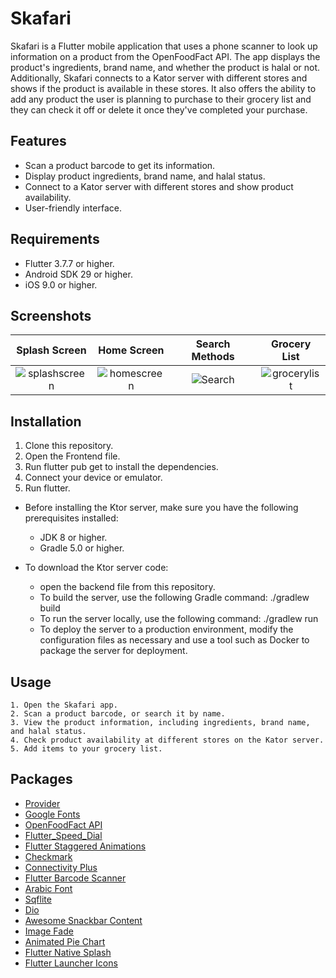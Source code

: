 # Skafari
Skafari is a Flutter mobile application that uses a phone scanner to look up information on a product from the OpenFoodFact API. The app displays the product's ingredients, brand name, and whether the product is halal or not. Additionally, Skafari connects to a Kator server with different stores and shows if the product is available in these stores. It also offers the ability to add any product the user is planning to purchase to their grocery list and they can check it off or delete it once they've completed your purchase.
## Features
* Scan a product barcode to get its information.
* Display product ingredients, brand name, and halal status.
* Connect to a Kator server with different stores and show product availability.
* User-friendly interface.

## Requirements
  *  Flutter 3.7.7 or higher.
  *  Android SDK 29 or higher.
  *  iOS 9.0 or higher.
 
## Screenshots
Splash Screen            |  Home Screen            |  Search Methods             |  Grocery List 
:-------------------------:|:-------------------------:|:-------------------------: |:-------------------------:
![splashscreen](https://github.com/Yosramhirig/Skafari/assets/60020376/c5abacf7-38f0-41cd-b625-fa13bc051436)  |  ![homescreen](https://github.com/Yosramhirig/Skafari/assets/60020376/1d9f9f10-dfd0-48eb-a903-c045d4559cba)  | ![Search](https://github.com/Yosramhirig/Skafari/assets/60020376/d4d74c3f-95b3-4686-934f-8cdf02961b25) | ![grocerylist](https://github.com/Yosramhirig/Skafari/assets/60020376/26559de5-0ea8-49d8-a4d8-a64c96388417)







## Installation
  1. Clone this repository.
  2. Open the Frontend file.
  3. Run flutter pub get  to install the dependencies.
  4. Connect your device or emulator.
  5. Run flutter.
  
  * Before installing the Ktor server, make sure you have the following prerequisites installed:
    * JDK 8 or higher.
    * Gradle 5.0 or higher.
    
  * To download the Ktor server code:
    * open the backend file from this repository.
    * To build the server, use the following Gradle command:
     ./gradlew build
    * To run the server locally, use the following command:
     ./gradlew run
    * To deploy the server to a production environment, modify the configuration files as necessary and use a tool such as Docker to package the server for deployment.

## Usage
    1. Open the Skafari app.
    2. Scan a product barcode, or search it by name.
    3. View the product information, including ingredients, brand name, and halal status.
    4. Check product availability at different stores on the Kator server.
    5. Add items to your grocery list.
    
## Packages
* [Provider](https://pub.dev/packages/provide)
* [Google Fonts](https://pub.dev/packages/google_fonts)
* [OpenFoodFact API](https://pub.dev/packages/openfoodfacts)
* [Flutter_Speed_Dial](https://pub.dev/packages/flutter_speed_dial)
* [Flutter Staggered Animations](https://pub.dev/packages/flutter_staggered_animations)
* [Checkmark](https://pub.dev/packages/checkmark)
* [Connectivity Plus](https://pub.dev/packages/connectivity_plus)
* [Flutter Barcode Scanner](https://pub.dev/packages/flutter_barcode_scanner)
* [Arabic Font](https://pub.dev/packages/arabic_font)
* [Sqflite](https://pub.dev/packages/sqflite)
* [Dio](https://pub.dev/packages/dio)
* [Awesome Snackbar Content](https://pub.dev/packages/awesome_snackbar_content)
* [Image Fade](https://pub.dev/packages/image_fade)
* [Animated Pie Chart](https://pub.dev/packages/animated_pie_chart)
* [Flutter Native Splash](https://pub.dev/packages/flutter_native_splash)
* [Flutter Launcher Icons](https://pub.dev/packages/flutter_launcher_icons)
